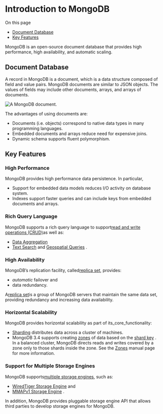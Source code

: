 # Introduction to MongoDB

On this page

* [Document Database](https://docs.mongodb.com/manual/introduction/#document-database)
* [Key Features](https://docs.mongodb.com/manual/introduction/#key-features)

MongoDB is an open-source document database that provides high performance, high availability, and automatic scaling.

## Document Database

A record in MongoDB is a document, which is a data structure composed of field and value pairs. MongoDB documents are similar to JSON objects. The values of fields may include other documents, arrays, and arrays of documents.

![](https://docs.mongodb.com/manual/_images/crud-annotated-document.bakedsvg.svg "A MongoDB document.")

The advantages of using documents are:

* Documents \(i.e. objects\) correspond to native data types in many programming languages.
* Embedded documents and arrays reduce need for expensive joins.
* Dynamic schema supports fluent polymorphism.

## Key Features

### High Performance

MongoDB provides high performance data persistence. In particular,

* Support for embedded data models reduces I/O activity on database system.
* Indexes support faster queries and can include keys from embedded documents and arrays.

### Rich Query Language

MongoDB supports a rich query language to support[read and write operations \(CRUD\)](https://docs.mongodb.com/manual/crud/)as well as:

* [Data Aggregation](https://docs.mongodb.com/manual/core/aggregation-pipeline/)
* [Text Search](https://docs.mongodb.com/manual/text-search/)
  and
  [Geospatial Queries](https://docs.mongodb.com/manual/tutorial/geospatial-tutorial/)
  .

### High Availability

MongoDB’s replication facility, called[replica set](https://docs.mongodb.com/manual/replication/), provides:

* _automatic_
  failover and
* data redundancy.

A[replica set](https://docs.mongodb.com/manual/replication/)is a group of MongoDB servers that maintain the same data set, providing redundancy and increasing data availability.

### Horizontal Scalability

MongoDB provides horizontal scalability as part of its_core_functionality:

* [Sharding](https://docs.mongodb.com/manual/sharding/#sharding-introduction)
  distributes data across a cluster of machines.
* MongoDB 3.4 supports creating
  [zones](https://docs.mongodb.com/manual/core/zone-sharding/#zone-sharding)
  of data based on the
  [shard key](https://docs.mongodb.com/manual/reference/glossary/#term-shard-key)
  . In a balanced cluster, MongoDB directs reads and writes covered by a zone only to those shards inside the zone. See the
  [Zones](https://docs.mongodb.com/manual/core/zone-sharding/#zone-sharding)
  manual page for more information.

### Support for Multiple Storage Engines

MongoDB supports[multiple storage engines](https://docs.mongodb.com/manual/core/storage-engines/), such as:

* [WiredTiger Storage Engine](https://docs.mongodb.com/manual/core/wiredtiger/)
  and
* [MMAPv1 Storage Engine](https://docs.mongodb.com/manual/core/mmapv1/)
  .

In addition, MongoDB provides pluggable storage engine API that allows third parties to develop storage engines for MongoDB.


